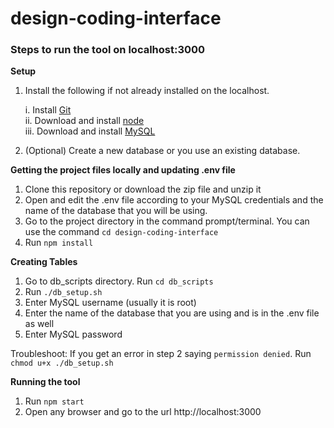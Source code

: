 # design-coding-interface

### Steps to run the tool on localhost:3000

**Setup**
1. Install the following if not already installed on the localhost.  

      i. Install [Git](https://git-scm.com/downloads)    
     ii. Download and install [node](https://nodejs.org/en/)    
    iii. Download and install [MySQL](https://dev.mysql.com/downloads/mysql/)    
    
2. (Optional) Create a new database or you use an existing database. 

**Getting the project files locally and updating .env file**
1. Clone this repository or download the zip file and unzip it    
2. Open and edit the .env file according to your MySQL credentials and the name of the database that you will be using.
3. Go to the project directory in the command prompt/terminal. You can use the command ```cd design-coding-interface```  
3. Run ```npm install```    

**Creating Tables**
1. Go to db_scripts directory. Run ```cd db_scripts```  
2. Run ```./db_setup.sh```  
3. Enter MySQL username (usually it is root)   
4. Enter the name of the database that you are using and is in the .env file as well  
5. Enter MySQL password   

Troubleshoot: If you get an error in step 2 saying ```permission denied```. Run ```chmod u+x ./db_setup.sh```   

**Running the tool**  
1. Run ```npm start```    
2. Open any browser and go to the url http://localhost:3000
